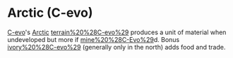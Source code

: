 # Arctic (C-evo)

[C-evo](C-evo)'s [Arctic](Arctic) [terrain%20%28C-evo%29](terrain) produces a unit of material when undeveloped but more if [mine%20%28C-Evo%29](mine)d. Bonus [ivory%20%28C-evo%29](ivory) (generally only in the north) adds food and trade.